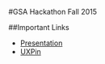 #GSA Hackathon Fall 2015

##Important Links
- [Presentation](https://docs.google.com/presentation/d/1a_BOFOEP0MFoy0lvXexdhcn954pKo6DOFVMxgphIctw/pub?start=false&loop=false&delayms=3000)
- [UXPin](https://live.uxpin.com/98de2fb7667de815fcd47f05f7afa28bf0a01b52#/pages/29949572?mode=c)
